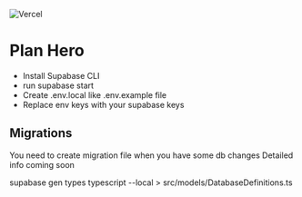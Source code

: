 ![Vercel](https://vercelbadge.vercel.app/api/yavuzyalcintas/planhero)

# Plan Hero

- Install Supabase CLI
- run supabase start
- Create .env.local like .env.example file
- Replace env keys with your supabase keys


## Migrations 
You need to create migration file when you have some db changes
 Detailed info coming soon
 
supabase gen types typescript --local > src/models/DatabaseDefinitions.ts



